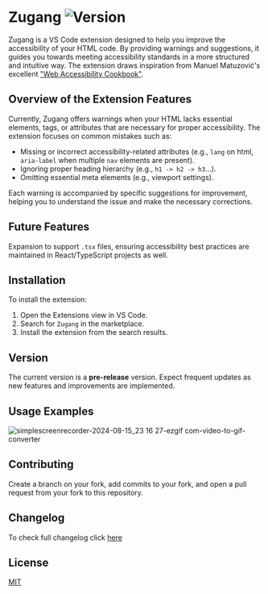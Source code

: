 # Zugang ![Version](https://img.shields.io/visual-studio-marketplace/v/bpetermann.zugang)

Zugang is a VS Code extension designed to help you improve the accessibility of your HTML code. By providing warnings and suggestions, it guides you towards meeting accessibility standards in a more structured and intuitive way. The extension draws inspiration from Manuel Matuzović's excellent ["Web Accessibility Cookbook"](https://www.oreilly.com/library/view/web-accessibility-cookbook/9781098145590/).

## Overview of the Extension Features

Currently, Zugang offers warnings when your HTML lacks essential elements, tags, or attributes that are necessary for proper accessibility. The extension focuses on common mistakes such as:

- Missing or incorrect accessibility-related attributes (e.g., `lang` on html, `aria-label` when multiple `nav` elements are present).
- Ignoring proper heading hierarchy (e.g., `h1 -> h2 -> h3`...).
- Omitting essential meta elements (e.g., viewport settings).

Each warning is accompanied by specific suggestions for improvement, helping you to understand the issue and make the necessary corrections.

## Future Features

Expansion to support `.tsx` files, ensuring accessibility best practices are maintained in React/TypeScript projects as well.

## Installation

To install the extension:

1. Open the Extensions view in VS Code.
2. Search for `Zugang` in the marketplace.
3. Install the extension from the search results.

## Version

The current version is a **pre-release** version. Expect frequent updates as new features and improvements are implemented.

## Usage Examples

![simplescreenrecorder-2024-08-15_23 16 27-ezgif com-video-to-gif-converter](https://github.com/user-attachments/assets/8be37fc9-c96a-45ef-aaf4-bb4e93ea1b1a)

## Contributing

Create a branch on your fork, add commits to your fork, and open a pull request from your fork to this repository.

## Changelog

To check full changelog click [here](https://github.com/bpetermann/ts-zugang/blob/main/CHANGELOG.md)

## License

[MIT](https://github.com/bpetermann/ts-zugang/blob/main/LICENSE)
